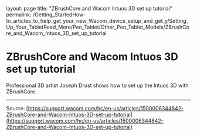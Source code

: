 layout: page
title: "ZBrushCore and Wacom Intuos 3D set up tutorial"
permalink: /Getting_StartedHow-to_articles_to_help_get_your_new_Wacom_device_setup_and_get_y/Setting_Up_Your_TabletRead_More/Pen_Tablet/Other_Pen_Tablet_Models/ZBrushCore_and_Wacom_Intuos_3D_set_up_tutorial

# ZBrushCore and Wacom Intuos 3D set up tutorial

Professional 3D artist Joseph Drust shows how to set up the Intuos 3D with ZBrushCore.

---
Source: [https://support.wacom.com/hc/en-us/articles/1500006344842-ZBrushCore-and-Wacom-Intuos-3D-set-up-tutorial](https://support.wacom.com/hc/en-us/articles/1500006344842-ZBrushCore-and-Wacom-Intuos-3D-set-up-tutorial)
